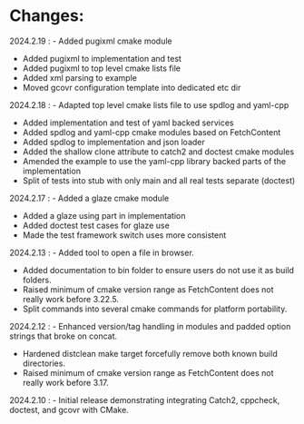 # Changes:

2024.2.19
:    - Added pugixml cmake module
- Added pugixml to implementation and test
- Added pugixml to top level cmake lists file
- Added xml parsing to example
- Moved gcovr configuration template into dedicated etc dir

2024.2.18
:    - Adapted top level cmake lists file to use spdlog and yaml-cpp
- Added implementation and test of yaml backed services
- Added spdlog and yaml-cpp cmake modules based on FetchContent
- Added spdlog to implementation and json loader
- Added the shallow clone attribute to catch2 and doctest cmake modules
- Amended the example to use the yaml-cpp library backed parts of the implementation
- Split of tests into stub with only main and all real tests separate (doctest)

2024.2.17
:    - Added a glaze cmake module
- Added a glaze using part in implementation
- Added doctest test cases for glaze use
- Made the test framework switch uses more consistent

2024.2.13
:    - Added tool to open a file in browser.
- Added documentation to bin folder to ensure users do not use it as build folders.
- Raised minimum of cmake version range as FetchContent does not really work before 3.22.5.
- Split commands into several cmake commands for platform portability.

2024.2.12
:    - Enhanced version/tag handling in modules and padded option strings that broke on concat.
- Hardened distclean make target forcefully remove both known build directories.
- Raised minimum of cmake version range as FetchContent does not really work before 3.17.

2024.2.10
:    - Initial release demonstrating integrating Catch2, cppcheck, doctest, and gcovr with CMake.
